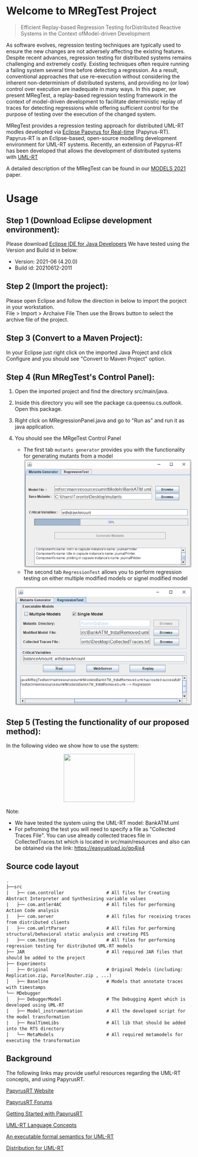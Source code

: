 # Welcome to MRegTest Project  
> Efficient Replay-based Regression Testing forDistributed Reactive Systems in the Context ofModel-driven Development

As software evolves, regression testing techniques are typically used to ensure the new changes are not adversely affecting the existing features. Despite recent advances, regression testing for distributed systems remains challenging and extremely costly. Existing techniques often require running a failing system several time before detecting a regression. As a result, conventional approaches that use re-execution without considering the inherent non-determinism of distributed systems, and providing no (or low) control over execution are inadequate in many ways. In this paper, we present MRegTest, a replay-based regression testing framework in the context of model-driven development to facilitate deterministic replay of traces for detecting regressions while offering sufficient control for the purpose of testing over the execution of the changed system.

MRegTest provides a regression testing approach for distributed UML-RT modles developted via [Eclipse Papyrus for Real-time](https://eclipse.org/papyrus-rt/) (Papyrus-RT). Papyrus-RT is an Eclipse-based, open-source modelling development environment for UML-RT systems. Recently, an extension of Papyrus-RT has been developed that allows the development of distributed systems with [UML-RT](https://github.com/kjahed/papyrusrt-distribution)


A detailed description of the MRegTest can be found in our [MODELS 2021](https://github.com/MajidGitHubRepos/MRegTest/blob/main/MRegTest_technicalPaper.pdf) paper.


# Usage

## Step 1 (Download Eclipse development environment):
Please download [Eclipse IDE for Java Developers](https://www.eclipse.org/downloads/packages/release/2021-06/r/eclipse-ide-java-developers)
We have tested using the Version and Build id in below: 
- Version: 2021-06 (4.20.0)
- Build id: 20210612-2011

## Step 2 (Import the project):
Please open Eclipse and follow the direction in below to import the porject in your workstation.  
File > Import > Archaive File 
Then use the Brows button to select the archive file of the project.

## Step 3 (Convert to a Maven Project):
In your Eclipse just right click on the imported Java Project and click Configure and you should see "Convert to Maven Project" option.

## Step 4 (Run MRegTest's Control Panel):
1. Open the imported project and find the directory src/main/java. 
2. Inside this directory you will see the package ca.queensu.cs.outlook. Open this package.
3. Right click on MRegressionPanel.java and go to "Run as" and run it as java application. 
4. You should see the MRgeTest Control Panel
    - The first tab ```mutants generator``` provides you with the functionality for generating mutants from a model
   ![alt text](https://github.com/MajidGitHubRepos/MRegTest/blob/main/src/main/resources/mutantsgenerator.png)
    - The second tab ```RegressionTest``` allows you to perform regression testing on either multiple modified models or signel modified model
    
     ![alt text](https://github.com/MajidGitHubRepos/MRegTest/blob/main/src/main/resources/RegressionTesting.png)


## Step 5 (Testing the functionality of our proposed method):
In the following video we show how to use the system:

[<p style="text-align:center;"><img src="https://i.ibb.co/nbM8rL6/You-Tube-icon.png" width="193" height="130"></p>](https://youtu.be/1PXjmKgadQI)

Note:
- We have tested the system using the UML-RT model: BankATM.uml 
- For pefroming the test you will need to specify a file as "Collected Traces File". You can use already collected traces file in CollectedTraces.txt which is located in src/main/resources and also can be obtained via the link: https://easyupload.io/qo4jx4

## Source code layout
    .
    ├──src
    |   ├── com.controller                # All files for Creating Abstract Interpreter and Synthesizing variable values
    |   ├── com.antler4AC                 # All files for performing Action Code analysis  
    |   ├── com.server                    # All files for receiving traces from distributed clients
    |   ├── com.umlrtParser               # All files for performing structural/behavioral static analysis and creating PES
    |   ├── com.testing                   # All files for performing regression testing for distributed UML-RT models
    ├── JAR                               # All required JAR files that should be added to the project 
    ├── Experiments                   
    │   ├── Original                      # Original Models (including: Replication.zip, ParcelRouter.zip , ...)
    │   ├── Baseline                      # Models that annotate traces with timestamps
    └── MDebugger                     
    │   ├── DebuggerModel                 # The Debugging Agent which is developed using UML-RT  
    |   ├── Model_instrumentation         # All the developed script for the model transformation 
    |   ├── RealTimeLibs                  # All lib that should be added into the RTS directory
    │   └── MetaModels                    # All required metamodels for executing the transformation
    

## Background

The following links may provide useful resources regarding the UML-RT concepts, and using PapyrusRT.

[PapyrusRT Website](https://eclipse.org/papyrus-rt/)

[PapyrusRT Forums](https://www.eclipse.org/forums/index.php/f/314/)

[Getting Started with PapyrusRT](https://wiki.eclipse.org/Papyrus-RT/User/User_Guide/Getting_Started)

[UML-RT Language Concepts](https://pdfs.semanticscholar.org/7fae/fac63155a404e431c97201f89fc8c37a7d62.pdf)

[An executable formal semantics for UML-RT](https://link.springer.com/article/10.1007/s10270-014-0399-z)

[Distribution for UML-RT](https://github.com/kjahed/papyrusrt-distribution)

